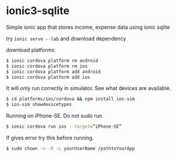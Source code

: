# ionic3-sqlite
Simple ionic app that stores income, expense data using ionic sqlite

try `ionic serve --lab` and download dependency

download platforms:

```bash
$ ionic cordova platform rm android
$ ionic cordova platform rm ios
$ ionic cordova platform add android
$ ionic cordova platform add ios
```

It will only run correctly in simulator. See what devices are available.

```bash
$ cd platforms/ios/cordova && npm install ios-sim
$ ios-sim showdevicetypes
```

Running on iPhone-SE. Do not sudo run. 

```bash
$ ionic cordova run ios --target=“iPhone-SE”
```

If gives error try this before running.

```bash
$ sudo chown -v -R -L yourUserName /pathtoYourApp
```
